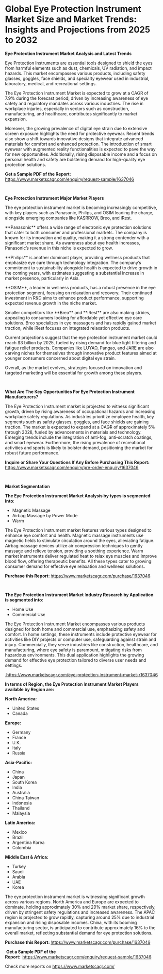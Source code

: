 <p><h1>Global Eye Protection Instrument Market Size and Market Trends: Insights and Projections from 2025 to 2032</h1></p><p><strong>Eye Protection Instrument Market Analysis and Latest Trends</strong></p>
<p><p>Eye Protection Instruments are essential tools designed to shield the eyes from harmful elements such as dust, chemicals, UV radiation, and impact hazards. This market encompasses various products, including safety glasses, goggles, face shields, and specialty eyewear used in industrial, laboratory, medical, and recreational settings. </p><p>The Eye Protection Instrument Market is expected to grow at a CAGR of 7.9% during the forecast period, driven by increasing awareness of eye safety and regulatory mandates across various industries. The rise in workplace injuries, especially in sectors such as construction, manufacturing, and healthcare, contributes significantly to market expansion. </p><p>Moreover, the growing prevalence of digital eye strain due to extensive screen exposure highlights the need for protective eyewear. Recent trends also show a shift towards innovative designs that integrate advanced materials for comfort and enhanced protection. The introduction of smart eyewear with augmented reality functionalities is expected to pave the way for new opportunities. Additionally, rising disposable income and a focus on personal health and safety are bolstering demand for high-quality eye protection solutions.</p></p>
<p><strong>Get a Sample PDF of the Report:&nbsp;</strong> <a href="https://www.marketscagr.com/enquiry/request-sample/1637046?utm_campaign=2003&utm_medium=2&utm_source=Github&utm_content=ia&utm_term=06022025&utm_id=eye-protection-instrument">https://www.marketscagr.com/enquiry/request-sample/1637046</a></p>
<p>&nbsp;</p>
<p><strong>Eye Protection Instrument Major Market Players</strong></p>
<p><p>The eye protection instrument market is becoming increasingly competitive, with key players such as Panasonic, Philips, and OSIM leading the charge, alongside emerging companies like KASRROW, Breo, and iRest. </p><p>**Panasonic** offers a wide range of electronic eye protection solutions that cater to both consumer and professional markets. The company is known for its innovation and quality, making it a strong contender with a significant market share. As awareness about eye health increases, Panasonic’s revenue in this niche is expected to grow.</p><p>**Philips** is another dominant player, providing wellness products that emphasize eye care through technology integration. The company’s commitment to sustainability alongside health is expected to drive growth in the coming years, with estimates suggesting a substantial increase in market presence, particularly in Asia.</p><p>**OSIM**, a leader in wellness products, has a robust presence in the eye protection segment, focusing on relaxation and recovery. Their continued investment in R&D aims to enhance product performance, supporting expected revenue growth in the niche market.</p><p>Smaller competitors like **Breo** and **iRest** are also making strides, appealing to consumers looking for affordable yet effective eye care solutions. Breo specializes in eye massagers and has rapidly gained market traction, while iRest focuses on integrated relaxation products.</p><p>Current projections suggest that the eye protection instrument market could reach $3 billion by 2025, fueled by rising demand for blue light filtering and fatigue relief products. Companies like LUYAO, Pangao, and JARE are also carving niches for themselves through innovative product features aimed at younger consumers concerned about digital eye strain.</p><p>Overall, as the market evolves, strategies focused on innovation and targeted marketing will be essential for growth among these players.</p></p>
<p>&nbsp;</p>
<p><strong>What Are The Key Opportunities For Eye Protection Instrument Manufacturers?</strong></p>
<p><p>The Eye Protection Instrument market is projected to witness significant growth, driven by rising awareness of occupational hazards and increasing workplace safety regulations. As industries prioritize employee health, key segments such as safety glasses, goggles, and face shields are gaining traction. The market is expected to expand at a CAGR of approximately 5% through 2028, fueled by advancements in materials and technology. Emerging trends include the integration of anti-fog, anti-scratch coatings, and smart eyewear. Furthermore, the rising prevalence of recreational activities and sports is likely to bolster demand, positioning the market for robust future performance.</p></p>
<p><strong>Inquire or Share Your Questions If Any Before Purchasing This Report:</strong> <a href="https://www.marketscagr.com/enquiry/pre-order-enquiry/1637046?utm_campaign=2003&utm_medium=2&utm_source=Github&utm_content=ia&utm_term=06022025&utm_id=eye-protection-instrument">https://www.marketscagr.com/enquiry/pre-order-enquiry/1637046</a></p>
<p>&nbsp;</p>
<p><strong>Market Segmentation</strong></p>
<p><strong>The Eye Protection Instrument Market Analysis by types is segmented into:</strong></p>
<p><ul><li>Magnetic Massage</li><li>Airbag Massage by Power Mode</li><li>Warm</li></ul></p>
<p><p>The Eye Protection Instrument market features various types designed to enhance eye comfort and health. Magnetic massage instruments use magnetic fields to stimulate circulation around the eyes, alleviating fatigue. Airbag massage devices utilize air compression techniques to gently massage and relieve tension, providing a soothing experience. Warm market instruments deliver regulated heat to relax eye muscles and improve blood flow, offering therapeutic benefits. All these types cater to growing consumer demand for effective eye relaxation and wellness solutions.</p></p>
<p><strong>Purchase this Report:&nbsp;</strong><a href="https://www.marketscagr.com/purchase/1637046?utm_campaign=2003&utm_medium=2&utm_source=Github&utm_content=ia&utm_term=06022025&utm_id=eye-protection-instrument">https://www.marketscagr.com/purchase/1637046</a></p>
<p>&nbsp;</p>
<p><strong>The Eye Protection Instrument Market Industry Research by Application is segmented into:</strong></p>
<p><ul><li>Home Use</li><li>Commercial Use</li></ul></p>
<p><p>The Eye Protection Instrument Market encompasses various products designed for both home and commercial use, emphasizing safety and comfort. In home settings, these instruments include protective eyewear for activities like DIY projects or computer use, safeguarding against strain and injury. Commercially, they serve industries like construction, healthcare, and manufacturing, where eye safety is paramount, mitigating risks from hazardous environments. This dual application highlights the growing demand for effective eye protection tailored to diverse user needs and settings.</p></p>
<p><a href="https://www.marketscagr.com/eye-protection-instrument-market-r1637046?utm_campaign=2003&utm_medium=2&utm_source=Github&utm_content=ia&utm_term=06022025&utm_id=eye-protection-instrument">&nbsp;https://www.marketscagr.com/eye-protection-instrument-market-r1637046</a></p>
<p><strong>In terms of Region, the Eye Protection Instrument Market Players available by Region are:</strong></p>
<p>
    <p> <strong> North America: </strong>
        <ul>
            <li>United States</li>
            <li>Canada</li>
        </ul>
        </p> 
    <p> <strong> Europe: </strong>
        <ul>
            <li>Germany</li>
            <li>France</li>
            <li>U.K.</li>
            <li>Italy</li>
            <li>Russia</li>
        </ul>
        </p> 
    <p> <strong> Asia-Pacific: </strong>
        <ul>
            <li>China</li>
            <li>Japan</li>
            <li>South Korea</li>
            <li>India</li>
            <li>Australia</li>
            <li>China Taiwan</li>
            <li>Indonesia</li>
            <li>Thailand</li>
            <li>Malaysia</li>
        </ul>
        </p> 
    <p> <strong> Latin America: </strong>
        <ul>
            <li>Mexico</li>
            <li>Brazil</li>
            <li>Argentina Korea</li>
            <li>Colombia</li>
        </ul>
        </p> 
    <p> <strong> Middle East & Africa: </strong>
        <ul>
            <li>Turkey</li>
            <li>Saudi</li>
            <li>Arabia</li>
            <li>UAE</li>
            <li>Korea</li>
        </ul>
    </p>
    </p>
<p><p>The eye protection instrument market is witnessing significant growth across various regions. North America and Europe are expected to dominate, holding approximately 30% and 29% market share, respectively, driven by stringent safety regulations and increased awareness. The APAC region is projected to grow rapidly, capturing around 25% due to industrial expansion and rising disposable incomes. China, with its booming manufacturing sector, is anticipated to contribute approximately 16% to the overall market, reflecting substantial demand for eye protection solutions.</p></p>
<p><strong>Purchase this Report: </strong><a href="https://www.marketscagr.com/purchase/1637046?utm_campaign=2003&utm_medium=2&utm_source=Github&utm_content=ia&utm_term=06022025&utm_id=eye-protection-instrument">https://www.marketscagr.com/purchase/1637046</a></p>
<p>&nbsp;<strong>Get a Sample PDF of the Report:&nbsp;&nbsp;</strong><a href="https://www.marketscagr.com/enquiry/request-sample/1637046?utm_campaign=2003&utm_medium=2&utm_source=Github&utm_content=ia&utm_term=06022025&utm_id=eye-protection-instrument">https://www.marketscagr.com/enquiry/request-sample/1637046</a></p>
<p><strong></strong></p>
<p>Check more reports on <a href="https://www.marketscagr.com/?utm_campaign=2003&utm_medium=2&utm_source=Github&utm_content=ia&utm_term=06022025&utm_id=eye-protection-instrument">https://www.marketscagr.com/</a></p>